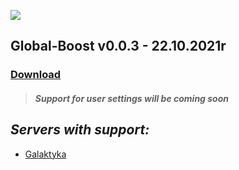 ![](https://cdn.discordapp.com/attachments/901198788486631514/901198845852131448/Global-Boost.png)

## **Global-Boost v0.0.3 - 22.10.2021r**
### [**Download**](https://www.mediafire.com/file/twwlnw8r4xseye2/Global-Boost_v0.0.3.rar/file)
> ##### ***Support for user settings will be coming soon***

## ***Servers with support:***
- [Galaktyka](https://discord.gg/tDdgaJJ)
